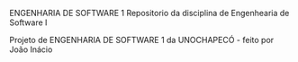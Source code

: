 ENGENHARIA DE SOFTWARE 1
Repositorio da disciplina de Engenhearia de Software I
<p>Projeto de ENGENHARIA DE SOFTWARE 1 da UNOCHAPECÓ - feito por João Inácio</p>
